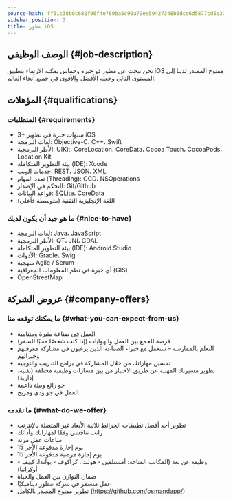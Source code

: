 ```yaml
---
source-hash: ff51c38b0c680f96f4e769ba5c90a79ee59427348b6dce6d5877cd5e30b74441
sidebar_position: 3
title: مطور iOS
---
```


## الوصف الوظيفي {#job-description}
نحن نبحث عن مطور ذو خبرة وحماس يمكنه الارتقاء بتطبيق iOS مفتوح المصدر لدينا إلى المستوى التالي وجعله الأفضل والأقوى في جميع أنحاء العالم.

## المؤهلات {#qualifications}

### المتطلبات {#requirements}
- 3+ سنوات خبرة في تطوير iOS
- لغات البرمجة: Objective-C، C++، Swift
- الأطر البرمجية: UIKit، CoreLocation، CoreData، Cocoa Touch، CocoaPods، Location Kit
- بيئة التطوير المتكاملة (IDE): Xcode
- خدمات الويب: REST، JSON، XML
- تعدد المهام (Threading): GCD، NSOperations
- التحكم في الإصدار: Git/Github
- قواعد البيانات: SQLite، CoreData
- اللغة الإنجليزية التقنية (متوسطة فأعلى)

### ما هو جيد أن يكون لديك {#nice-to-have}
- لغات البرمجة: Java، JavaScript
- الأطر البرمجية: QT، JNI، GDAL
- بيئة التطوير المتكاملة (IDE): Android Studio
- الأدوات: Gradle، Swig
- منهجية Agile / Scrum
- أي خبرة في نظم المعلومات الجغرافية (GIS)
- OpenStreetMap

## عروض الشركة {#company-offers}

### ما يمكنك توقعه منا {#what-you-can-expect-from-us}
- العمل في صناعة مثيرة ومتنامية
- فرصة للجمع بين العمل والهوايات (إذا كنت شخصًا محبًا للسفر)
- التعلم بالممارسة – ستعمل مع خبراء الصناعة الذين يرغبون في مشاركة معرفتهم وخبراتهم
- تحسين مهاراتك من خلال المشاركة في برامج التدريب والتوجيه
- تطوير مسيرتك المهنية عن طريق الاختيار من بين مسارات وظيفية مختلفة (تقنية، إدارية)
- جو رائع وبيئة داعمة
- العمل في جو ودي ومريح

### ما نقدمه {#what-do-we-offer}
- تطوير أحد أفضل تطبيقات الخرائط ثلاثية الأبعاد غير المتصلة بالإنترنت
- راتب تنافسي وفقًا لمهاراتك وأدائك
- ساعات عمل مرنة
- 15 يوم إجازة مدفوعة الأجر
- 15 يوم إجازة مرضية مدفوعة الأجر
- وظيفة عن بعد (المكاتب المتاحة: أمستلفين - هولندا، كراكوف - بولندا، كييف - أوكرانيا)
- ضمان التوازن بين العمل والحياة
- عمل مستقر في شركة تتطور ديناميكيًا
- تطوير مفتوح المصدر بالكامل (https://github.com/osmandapp/)